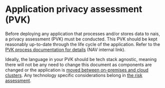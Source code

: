# Application privacy assessment (PVK)

Before deploying any application that processes and/or stores data to nais, a privacy assessment (PVK) must be conducted. This PVK should be kept reasonably up-to-date through the life cycle of the application. Refer to the [PVK process documentation for details](https://navno.sharepoint.com/sites/intranett-personvern/SitePages/PVK.aspx) (NAV internal link).

Ideally, the language in your PVK should be tech stack agnostic, meaning there will not be any need to change this document as components are changed or the application is [moved between on-premises and cloud clusters](../clusters/migrating-to-gcp.md). Any technology specific considerations belong in [the risk assessment](app-ros.md).

